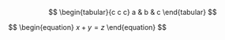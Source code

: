 $$
\begin{tabular}{c c c}
a & b & c
\end{tabular}
$$

$$
\begin{equation}
$x + y = z$
\end{equation}
$$
